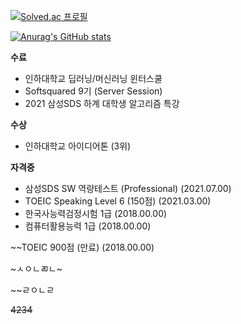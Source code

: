 <!--
**rltn2121/rltn2121** is a ✨ _special_ ✨ repository because its `README.md` (this file) appears on your GitHub profile.

Here are some ideas to get you started:

- 🔭 I’m currently working on ...
- 🌱 I’m currently learning ...
- 👯 I’m looking to collaborate on ...
- 🤔 I’m looking for help with ...
- 💬 Ask me about ...
- 📫 How to reach me: ...
- 😄 Pronouns: ...
- ⚡ Fun fact: ...
-->
[![Solved.ac
프로필](http://mazassumnida.wtf/api/v2/generate_badge?boj=rltn2121)](https://solved.ac/rltn2121)

[![Anurag's GitHub stats](https://github-readme-stats.vercel.app/api?username=rltn2121&show_icons=true)](https://github.com/rltn2121)


<b>수료</b>
<ul>
  <li>인하대학교 딥러닝/머신러닝 윈터스쿨</li>
  <li>Softsquared 9기 (Server Session)</li>
  <li>2021 삼성SDS 하계 대학생 알고리즘 특강</li>
</ul>
    
<b>수상</b>
<ul>
  <li>인하대학교 아이디어톤 (3위)</li>
</ul>


<b>자격증</b>
<ul>
  <li>삼성SDS SW 역량테스트 (Professional) (2021.07.00)</li>
  <li>TOEIC Speaking Level 6 (150점) (2021.03.00)</li>
  <li>한국사능력검정시험 1급 (2018.00.00)</li>
  <li>컴퓨터활용능력 1급 (2018.00.00)</li>
</ul>
~~TOEIC 900점 (만료) (2018.00.00)







~ㅅㅇㄴㄻㄴ~


~~ㄹㅇㄴㄹ

~~4234~~


